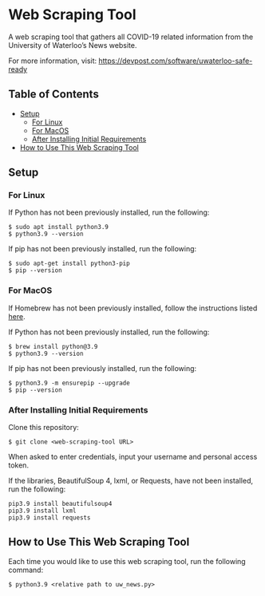 # Web Scraping Tool
A web scraping tool that gathers all COVID-19 related information from the University of Waterloo’s News website.

For more information, visit: https://devpost.com/software/uwaterloo-safe-ready

## Table of Contents
* [Setup](#setup)
  * [For Linux](#for-linux)
  * [For MacOS](#for-macos)
  * [After Installing Initial Requirements](#after-installing-initial-requirements)
* [How to Use This Web Scraping Tool](#how-to-use-this-web-scraping-tool)

## Setup 
### For Linux
If Python has not been previously installed, run the following:
```
$ sudo apt install python3.9
$ python3.9 --version
```
If pip has not been previously installed, run the following:
```
$ sudo apt-get install python3-pip 
$ pip --version
```

### For MacOS
If Homebrew has not been previously installed, follow the instructions listed [here](https://brew.sh/).

If Python has not been previously installed, run the following:
```
$ brew install python@3.9
$ python3.9 --version
```
If pip has not been previously installed, run the following:
```
$ python3.9 -m ensurepip --upgrade
$ pip --version
```

### After Installing Initial Requirements
Clone this repository:
```
$ git clone <web-scraping-tool URL>
``` 
When asked to enter credentials, input your username and personal access token.

If the libraries, BeautifulSoup 4, lxml, or Requests, have not been installed, run the following:
```
pip3.9 install beautifulsoup4
pip3.9 install lxml
pip3.9 install requests
```

## How to Use This Web Scraping Tool
Each time you would like to use this web scraping tool, run the following command:
```
$ python3.9 <relative path to uw_news.py>
```

